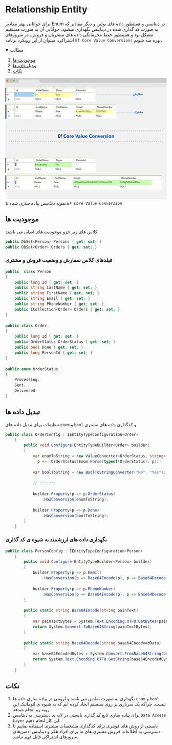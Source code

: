 # Relationship Entity
برای خوانایی بهتر مقادیر Enum در دیتابیس و همینطور داده های بولین و دیگر مقادیر که به صورت کد گذاری شده در دیتابیس نگهداری میشود، خوانایی آن به صورت مستقیم مشکل بود و همینطور حفظ محرمانگی داده های مشتریان و فروش، در سرورهای اشتراکی، میتوان از این رویکرد برنامه `Ef Core Value Conversions` بهره مند شویم.


<!-- TABLE OF CONTENTS -->
<details open="open">
  <summary>مطالب</summary>
  <ol>
    <li>
        <a href="#موجودیت-ها">موجودیت ها</a>
    </li>
    <li>
      <a href="#تبدیل-داده-ها">تبدیل داده ها</a>   
    </li>
    <li>
      <a href="#نکات">نکات</a>
    </li>
  </ol>
</details>


![تصویر دیتابیس و جداول](Page-5.jpg) <br/> *نمونه دیتابیس پیاده سازی شده با `EF Core Value Conversion`*



<!-- موجودیت-ها -->
## موجودیت ها
کلاس های زیر جزو موجودیت های اصلی می باشند.
```c#
public DbSet<Person> Persons { get; set; }
public DbSet<Order> Orders { get; set; }
```
### فیلدهای کلاس سفارش و وضعیت فروش و مشتری
```c#
public  class Person
{
    public long Id { get; set; }
    public string LastName { get; set; }
    public string FirstName { get; set; }
    public string Email { get; set; }
    public string PhoneNumber { get; set; }
    public ICollection<Order> Orders { get; set; }
}

public class Order
{
    public long Id { get; set; }
    public OrderStatus OrderStatus { get; set; }
    public bool Done { get; set; }
    public long PersonId { get; set; }
}

public enum OrderStatus
{
    Processing,
    Sent,
    Delivered
}

```

<!-- تبدیل داده ها -->
## تبدیل داده ها
تنظیمات برای تبدیل داده های `enum` و `bool` و کدگذاری داده های مشتری
```c#
public class OrderConfig : IEntityTypeConfiguration<Order>
    {
        public void Configure(EntityTypeBuilder<Order> builder)
        {
            var enumToString = new ValueConverter<OrderStatus, string>(p => p.ToString()
            , p => (OrderStatus)Enum.Parse(typeof(OrderStatus), p));

            var boolToString = new BoolToStringConverter("No", "Yes");

            // :::::::

            builder.Property(p => p.OrderStatus)
                .HasConversion(enumToString);

            builder.Property(p => p.Done)
                .HasConversion(boolToString);
        }
    }
```

### نگهداری داده های ارزشمند به شیوه ی کد گذاری
```c#
public class PersonConfig : IEntityTypeConfiguration<Person>
    {
        public void Configure(EntityTypeBuilder<Person> builder)
        {
            builder.Property(p => p.Email)
                .HasConversion(p => Base64Encode(p), p => Base64Decode(p));

            builder.Property(p => p.PhoneNumber)
                .HasConversion(p => Base64Encode(p), p => Base64Decode(p));
        }

        public static string Base64Encode(string painText)
        {
            var painTextBytes = System.Text.Encoding.UTF8.GetBytes(painText);
            return System.Convert.ToBase64String(painTextBytes);
        }

        public static string Base64Decode(string base64EncodeedData)
        {
            var base64EncodedBytes = System.Convert.FromBase64String(base64EncodeedData);
            return System.Text.Encoding.UTF8.GetString(base64EncodedBytes);
        }
    }
```

## نکات
1. نگهداری به صورت نمادین می باشد و لزومی در پیاده سازی داده ها `enum`  و `bool` نیست، چراکه یک سرباری بر روی سیستم ایجاد کرده ایم که به شیوه ی اتوماتیک این رویه رو انجام میدهد.
2. برای پیاده سازی تابع کد گذاری بایستی در لایه ی دسترسی به دیتابیس `Data Access Layer` این کار انجام دهیم.
3. بایستی از روش های قویتری برای کدگذاری مشخصات مشتری استفاده نماییم تا دسترسی به اطلاعات فروش مشتری های ما برای افراد هکر و دیتابیس ادمین‌های سرورهای اشتراکی قابل فهم نباشد.


<!-- Feb 2023 Muhammad Ganji Nezhad-->
